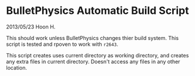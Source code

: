 BulletPhysics Automatic Build Script
====================================
2013/05/23
Hoon H.


This should work unless BulletPhysics changes thier build system.
This script is tested and rpoven to work with `r2643`.

This script creates uses current directory as working directory,
and creates any extra files in current directory. Doesn't access
any files in any other location. 
